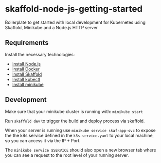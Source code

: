 # skaffold-node-js-getting-started
Boilerplate to get started with local development for Kubernetes using Skaffold, Minikube and a Node.js HTTP server



## Requirements
Install the necessary technologies:
- [Install Node.js](https://nodejs.org/en/download/current/)
- [Install Docker](https://docs.docker.com/get-started/)
- [Install Skaffold](https://skaffold.dev/docs/install/)
- [Install kubectl](https://kubernetes.io/docs/tasks/tools/install-kubectl/)
- [Install minikube](https://minikube.sigs.k8s.io/docs/start/)



## Development

Make sure that your minikube cluster is running with: `minikube start`

Run `skaffold dev` to trigger the build and deploy process via skaffold.

When your server is running use `minikube service skaf-app-svc` to expose the the k8s service defined in the `k8s-service.yaml` to your local machine, so you can access it via the IP + Port. 

The `minikube service $SERVICE` should also open a new browser tab where you can see a request to the root level of your running server.

